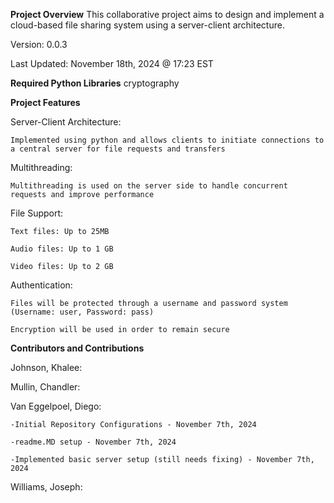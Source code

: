 **Project Overview**
This collaborative project aims to design and implement a cloud-based file sharing system using a server-client architecture.

Version: 0.0.3

Last Updated: November 18th, 2024 @ 17:23 EST

**Required Python Libraries**
cryptography

**Project Features**

Server-Client Architecture: 

    Implemented using python and allows clients to initiate connections to a central server for file requests and transfers

Multithreading: 

    Multithreading is used on the server side to handle concurrent requests and improve performance

File Support:

    Text files: Up to 25MB

    Audio files: Up to 1 GB

    Video files: Up to 2 GB

Authentication:
    
    Files will be protected through a username and password system (Username: user, Password: pass)
    
    Encryption will be used in order to remain secure

**Contributors and Contributions**

Johnson, Khalee:

Mullin, Chandler:

Van Eggelpoel, Diego:

    -Initial Repository Configurations - November 7th, 2024

    -readme.MD setup - November 7th, 2024

    -Implemented basic server setup (still needs fixing) - November 7th, 2024
    
Williams, Joseph:
